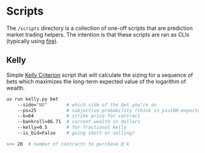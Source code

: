 # Scripts

The `/scripts` directory is a collection of one-off scripts that are prediction market trading helpers. The intention is that these scripts are ran as CLIs (typically using [fire](https://github.com/google/python-fire)).

## Kelly

Simple [Kelly Criterion](https://en.wikipedia.org/wiki/Kelly_criterion) script that will calculate the sizing for a sequence of bets which maximizes the long-term expected value of the logarithm of wealth.

```sh
uv run kelly.py bet
    --side="NO"       # which side of the bet you're on
    --ps=25           # subjective probability (think in ps=100-expected)
    --k=64            # strike price for contract
    --bankroll=86.71  # current wealth in dollars
    --kelly=0.5       # for fractional Kelly
    --is_bid=False    # going short or selling?

>>> 20  # number of contracts to purchase @ k
```
